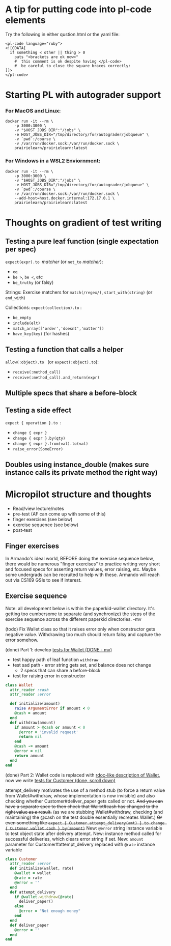 # A tip for putting code into pl-code elements

Try the following in either qustion.html or the yaml file:

```
<pl-code language="ruby">
<![CDATA[
  if something < other || thing > 0
    puts "<brackets are ok now>"
    #  this comment is ok despite having </pl-code>
    #  be careful to close the square braces correctly:
]]>
</pl-code>
```



# Starting PL with autograder support

### For MacOS and Linux:

```
docker run -it --rm \
    -p 3000:3000 \
    -v "$HOST_JOBS_DIR":"/jobs" \
    -e HOST_JOBS_DIR="/tmp/directory/for/autograder/jobqueue" \
    -v `pwd`:/course \
    -v /var/run/docker.sock:/var/run/docker.sock \
    prairielearn/prairielearn:latest
```
### For Windows in a WSL2 Enviornment:

```
docker run -it --rm \
    -p 3000:3000 \
    -v "$HOST_JOBS_DIR":"/jobs" \
    -e HOST_JOBS_DIR="/tmp/directory/for/autograder/jobqueue" \
    -v `pwd`:/course \
    -v /var/run/docker.sock:/var/run/docker.sock \
    --add-host=host.docker.internal:172.17.0.1 \
    prairielearn/prairielearn:latest
```
# Thoughts on gradient of test writing

## Testing a pure leaf function (single expectation per spec)

`expect(expr).to `_matcher_  (or `not_to` _matcher_):
* `eq`
* `be >`, `be <`, etc
* `be_truthy` (or falsy)

Strings: Exercise matchers for `match(/regex/)`, `start_with(string)` (or
`end_with`)

Collections: `expect(collection).to` :
*  `be_empty`
* `include(elt)`
* `match_array(['order','doesnt','matter'])`
* `have_key(key)` (for hashes)

## Testing a function that calls a helper

`allow(:object).to ` (or `expect(:object).to`):
* `receive(:method_call)`
* `receive(:method_call).and_return(expr)`

## Multiple specs that share a before-block

## Testing a side effect

`expect { operation }.to `:
* `change { expr }`
* `change { expr }.by(qty)`
* `change { expr }.from(val).to(val)`
* `raise_error(SomeError)`

## Doubles using instance_double (makes sure instance calls its private method the right way)


# Micropilot structure and thoughts

- Read/view lecture/notes
- pre-test (AF can come up with some of this)
- finger exercises (see below)
- exercise sequence (see below)
- post-test 

## Finger exercises

In Armando's ideal world, BEFORE doing the exercise sequence below,
there would be numerous "finger exercises" to practice writing very
short and focused specs for asserting return values, error raising,
etc.  Maybe some undergrads can be recruited to help with these.
Armando will reach out via CS169 GSIs to see if interest.

## Exercise sequence

Note: all development below is within the paperkid-wallet directory. It's getting too cumbersome to separate (and synchronize) the steps of the exercise sequence across the different paperkid directories. -mv 

(todo) Fix Wallet class so that it raises error only when constructor gets
negative value. Withdrawing too much should return falsy and capture the error somehow.

(done) Part 1:  develop [tests for Wallet (DONE - mv)](https://github.com/ace-lab/pl-ucb-rspec-fpp-research/blob/main/questions/pl-faded-parsons-examples/paperkid/paperkid-wallet/app/spec/funcs_spec.rb)

- test happy path of leaf function `withdraw`
- test sad path - error string gets set, and balance does not change 
   - 2 specs that can share a before-block
- test for raising error in constructor


```ruby
class Wallet
  attr_reader :cash
  attr_reader :error

  def initialize(amount)
    raise ArgumentError if amount < 0
    @cash = amount
  end
  def withdraw(amount)
    if amount > @cash or amount < 0 
      @error = 'invalid request'
      return nil
    end
    @cash -= amount
    @error = nil
    return amount
  end
end
```

(done) Part 2: Wallet code is replaced with [rdoc-like description of Wallet](https://github.com/ace-lab/pl-ucb-rspec-fpp-research/blob/main/questions/pl-faded-parsons-examples/paperkid/paperkid-wallet/app/funcs.rb),
now we write [tests for Customer (done, scroll down)](https://github.com/ace-lab/pl-ucb-rspec-fpp-research/blob/main/questions/pl-faded-parsons-examples/paperkid/paperkid-wallet/app/spec/funcs_spec.rb)


attempt_delivery motivates the use of a method stub (to force a return value from
Wallet#withdraw, whose implementation is now invisible) and also checking whether
Customer#deliver_paper gets called or not.  ~~And you can have a separate spec to then
check that Wallet#cash has changed to the right value as a result.~~ (as we are stubbing
Wallet#withdraw, checking (and maintaining) the @cash on the test double essentially recreates Wallet.)
~~Or even something like
`expect { Customer.attempt_delivery(amt) }.to change { Customer.wallet.cash }.by(amount)`~~
New: `@error` string instance variable to test object state after delivery attempt.
New: instance method called for successful deliveries, which clears error string if set.
New: `amount` parameter for Customer#attempt_delivery replaced with `@rate` instance variable

```ruby
class Customer
  attr_reader :error
  def initialize(wallet, rate)
    @wallet = wallet
    @rate = rate
    @error = ''
  end
  def attempt_delivery
    if @wallet.withdraw(@rate)
      deliver_paper()
    else
      @error = "Not enough money"
    end
  end
  def deliver_paper
    @error = ''
  end
end
```

